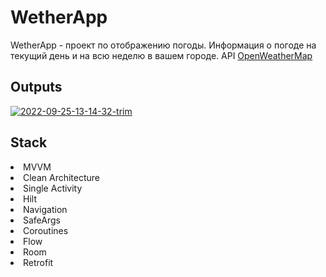 # WetherApp
WetherApp - проект по отображению погоды. Информация о погоде на текущий день и на всю неделю в вашем городе.
API [OpenWeatherMap](https://openweathermap.org/)
<h2 id="Outputs">Outputs</h2>
<p><a href='https://postimg.cc/RNYcXycS' target='_blank'><img src='https://i.postimg.cc/RNYcXycS/2022-09-25-13-14-32-trim.gif' border='0' alt='2022-09-25-13-14-32-trim'/></a></p>
<h2 id="Stack">Stack</h2>
<li>MVVM</li>
<li>Clean Architecture</li>
<li>Single Activity</li>
<li>Hilt</li>
<li>Navigation</li>
<li>SafeArgs</li>
<li>Coroutines</li>
<li>Flow</li>
<li>Room</li>
<li>Retrofit</li>
